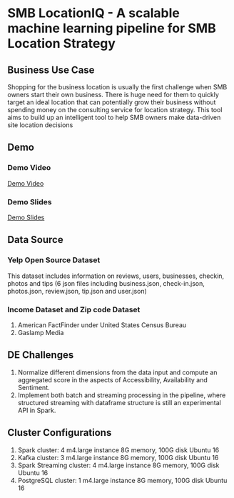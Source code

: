 # SMB LocationIQ - A scalable machine learning pipeline for SMB Location Strategy

## Business Use Case
Shopping for the business location is usually the first challenge when SMB owners start their own business. There is huge need for them to quickly target an ideal location that can potentially grow their business without spending money on the consulting service for location strategy. This tool aims to build up an intelligent tool to help SMB owners make data-driven site location decisions

## Demo
### Demo Video
[Demo Video](https://www.youtube.com/watch?v=9LDvZoIvAGE)
### Demo Slides
[Demo Slides](http://bit.ly/LocationIQ-slides)

## Data Source
### Yelp Open Source Dataset
This dataset includes information on reviews, users, businesses, checkin, photos and tips (6 json files including business.json, check-in.json, photos.json, review.json, tip.json and user.json)
### Income Dataset and Zip code Dataset 
1. American FactFinder under United States Census Bureau 
2. Gaslamp Media


## DE Challenges
1. Normalize different dimensions from the data input and compute an aggregated score in the aspects of Accessibility, Availability and Sentiment.
2. Implement both batch and streaming processing in the pipeline, where structured streaming with dataframe structure is still an experimental API in Spark.

## Cluster Configurations
1. Spark cluster: 4 m4.large instance 8G memory, 100G disk Ubuntu 16
2. Kafka cluster: 3 m4.large instance 8G memory, 100G disk Ubuntu 16
3. Spark Streaming cluster: 4 m4.large instance 8G memory, 100G disk Ubuntu 16
4. PostgreSQL cluster: 1 m4.large instance 8G memory, 100G disk Ubuntu 16

